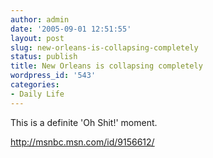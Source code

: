 ```yaml
---
author: admin
date: '2005-09-01 12:51:55'
layout: post
slug: new-orleans-is-collapsing-completely
status: publish
title: New Orleans is collapsing completely
wordpress_id: '543'
categories:
- Daily Life
---
```

<p>This is a definite 'Oh Shit!' moment.</p><p><a href="http://msnbc.msn.com/id/9156612/">http://msnbc.msn.com/id/9156612/</a></p>
